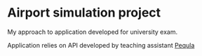 # Airport simulation project

My approach to application developed for university exam.

Application relies on API developed by teaching assistant [Pequla](https://github.com/Pequla)
